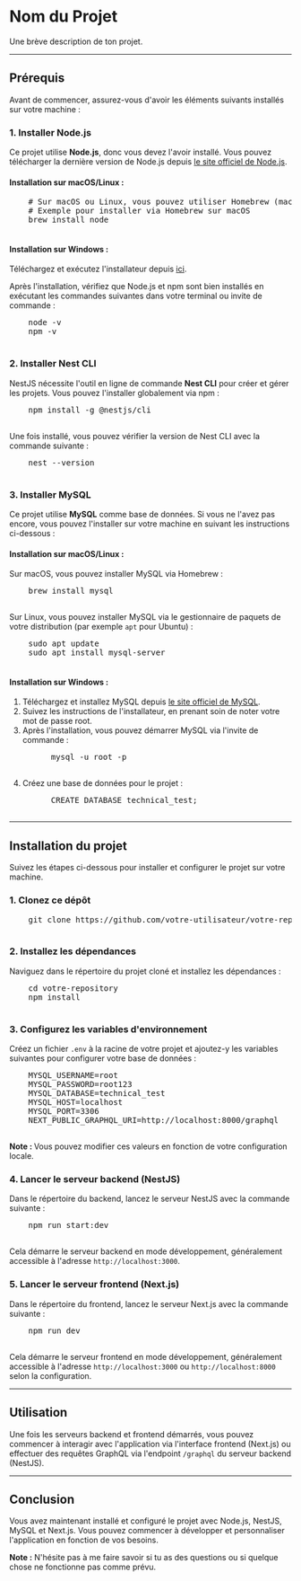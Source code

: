 
  <h1>Nom du Projet</h1>
  <p>Une brève description de ton projet.</p>

  <hr>

  <h2>Prérequis</h2>
  <p>Avant de commencer, assurez-vous d'avoir les éléments suivants installés sur votre machine :</p>

  <h3>1. Installer Node.js</h3>
  <p>Ce projet utilise <strong>Node.js</strong>, donc vous devez l'avoir installé. Vous pouvez télécharger la dernière version de Node.js depuis <a href="https://nodejs.org/">le site officiel de Node.js</a>.</p>

  <h4>Installation sur macOS/Linux :</h4>
  <pre>
    # Sur macOS ou Linux, vous pouvez utiliser Homebrew (macOS) ou télécharger directement l'installateur
    # Exemple pour installer via Homebrew sur macOS
    brew install node
  </pre>

  <h4>Installation sur Windows :</h4>
  <p>Téléchargez et exécutez l'installateur depuis <a href="https://nodejs.org/en/download/">ici</a>.</p>
  <p>Après l'installation, vérifiez que Node.js et npm sont bien installés en exécutant les commandes suivantes dans votre terminal ou invite de commande :</p>
  <pre>
    node -v
    npm -v
  </pre>

  <h3>2. Installer Nest CLI</h3>
  <p>NestJS nécessite l'outil en ligne de commande <strong>Nest CLI</strong> pour créer et gérer les projets. Vous pouvez l'installer globalement via npm :</p>
  <pre>
    npm install -g @nestjs/cli
  </pre>
  <p>Une fois installé, vous pouvez vérifier la version de Nest CLI avec la commande suivante :</p>
  <pre>
    nest --version
  </pre>

  <h3>3. Installer MySQL</h3>
  <p>Ce projet utilise <strong>MySQL</strong> comme base de données. Si vous ne l'avez pas encore, vous pouvez l'installer sur votre machine en suivant les instructions ci-dessous :</p>

  <h4>Installation sur macOS/Linux :</h4>
  <p>Sur macOS, vous pouvez installer MySQL via Homebrew :</p>
  <pre>
    brew install mysql
  </pre>
  <p>Sur Linux, vous pouvez installer MySQL via le gestionnaire de paquets de votre distribution (par exemple <code>apt</code> pour Ubuntu) :</p>
  <pre>
    sudo apt update
    sudo apt install mysql-server
  </pre>

  <h4>Installation sur Windows :</h4>
  <ol>
    <li>Téléchargez et installez MySQL depuis <a href="https://dev.mysql.com/downloads/installer/">le site officiel de MySQL</a>.</li>
    <li>Suivez les instructions de l'installateur, en prenant soin de noter votre mot de passe root.</li>
    <li>Après l'installation, vous pouvez démarrer MySQL via l'invite de commande :</li>
    <pre>
      mysql -u root -p
    </pre>
    <li>Créez une base de données pour le projet :</li>
    <pre>
      CREATE DATABASE technical_test;
    </pre>
  </ol>

  <hr>

  <h2>Installation du projet</h2>
  <p>Suivez les étapes ci-dessous pour installer et configurer le projet sur votre machine.</p>

  <h3>1. Clonez ce dépôt</h3>
  <pre>
    git clone https://github.com/votre-utilisateur/votre-repository.git
  </pre>

  <h3>2. Installez les dépendances</h3>
  <p>Naviguez dans le répertoire du projet cloné et installez les dépendances :</p>
  <pre>
    cd votre-repository
    npm install
  </pre>

  <h3>3. Configurez les variables d'environnement</h3>
  <p>Créez un fichier <code>.env</code> à la racine de votre projet et ajoutez-y les variables suivantes pour configurer votre base de données :</p>
  <pre>
    MYSQL_USERNAME=root
    MYSQL_PASSWORD=root123
    MYSQL_DATABASE=technical_test
    MYSQL_HOST=localhost
    MYSQL_PORT=3306
    NEXT_PUBLIC_GRAPHQL_URI=http://localhost:8000/graphql
  </pre>
  <p><strong>Note : </strong>Vous pouvez modifier ces valeurs en fonction de votre configuration locale.</p>

  <h3>4. Lancer le serveur backend (NestJS)</h3>
  <p>Dans le répertoire du backend, lancez le serveur NestJS avec la commande suivante :</p>
  <pre>
    npm run start:dev
  </pre>
  <p>Cela démarre le serveur backend en mode développement, généralement accessible à l'adresse <code>http://localhost:3000</code>.</p>

  <h3>5. Lancer le serveur frontend (Next.js)</h3>
  <p>Dans le répertoire du frontend, lancez le serveur Next.js avec la commande suivante :</p>
  <pre>
    npm run dev
  </pre>
  <p>Cela démarre le serveur frontend en mode développement, généralement accessible à l'adresse <code>http://localhost:3000</code> ou <code>http://localhost:8000</code> selon la configuration.</p>

  <hr>

  <h2>Utilisation</h2>
  <p>Une fois les serveurs backend et frontend démarrés, vous pouvez commencer à interagir avec l'application via l'interface frontend (Next.js) ou effectuer des requêtes GraphQL via l'endpoint <code>/graphql</code> du serveur backend (NestJS).</p>

  <hr>

  <h2>Conclusion</h2>
  <p>Vous avez maintenant installé et configuré le projet avec Node.js, NestJS, MySQL et Next.js. Vous pouvez commencer à développer et personnaliser l'application en fonction de vos besoins.</p>

  <p><strong>Note :</strong> N'hésite pas à me faire savoir si tu as des questions ou si quelque chose ne fonctionne pas comme prévu.</p>
